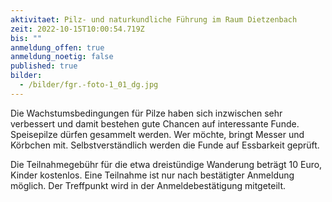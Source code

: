 ```yaml
---
aktivitaet: Pilz- und naturkundliche Führung im Raum Dietzenbach
zeit: 2022-10-15T10:00:54.719Z
bis: ""
anmeldung_offen: true
anmeldung_noetig: false
published: true
bilder:
  - /bilder/fgr.-foto-1_01_dg.jpg
---
```

Die Wachstumsbedingungen für Pilze haben sich inzwischen sehr verbessert und damit bestehen gute Chancen auf interessante Funde. Speisepilze dürfen gesammelt werden. Wer möchte, bringt Messer und Körbchen mit. Selbstverständlich werden die Funde auf Essbarkeit geprüft.

Die Teilnahmegebühr für die etwa dreistündige Wanderung  beträgt 10 Euro, Kinder kostenlos. Eine Teilnahme ist nur nach bestätigter Anmeldung möglich. Der Treffpunkt wird in der Anmeldebestätigung mitgeteilt.